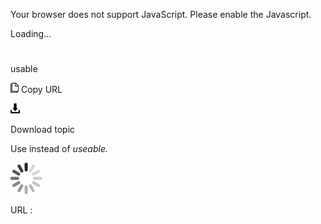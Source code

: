 Your browser does not support JavaScript. Please enable the Javascript.

Loading...

# 

usable

![Copy URL](usable_files/Copy.png)
Copy URL

![Download](usable_files/Download.png)

Download topic

Use instead of *useable.*

![In progress](usable_files/activity-large.gif)

URL :
